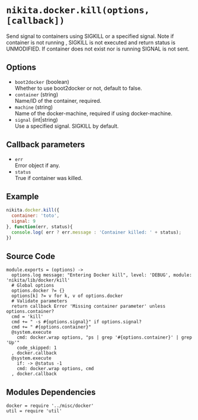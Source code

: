 
# `nikita.docker.kill(options, [callback])`

Send signal to containers using SIGKILL or a specified signal.
Note if container is not running , SIGKILL is not executed and
return status is UNMODIFIED. If container does not exist nor is running
SIGNAL is not sent.

## Options

* `boot2docker` (boolean)   
  Whether to use boot2docker or not, default to false.
* `container` (string)   
  Name/ID of the container, required.   
* `machine` (string)   
  Name of the docker-machine, required if using docker-machine.
* `signal` (int|string)   
  Use a specified signal. SIGKILL by default.

## Callback parameters

* `err`   
  Error object if any.
* `status`   
  True if container was killed.

## Example

```javascript
nikita.docker.kill({
  container: 'toto',
  signal: 9
}, function(err, status){  
  console.log( err ? err.message : 'Container killed: ' + status);
})
```

## Source Code

    module.exports = (options) ->
      options.log message: "Entering Docker kill", level: 'DEBUG', module: 'nikita/lib/docker/kill'
      # Global options
      options.docker ?= {}
      options[k] ?= v for k, v of options.docker
      # Validate parameters
      return callback Error 'Missing container parameter' unless options.container?
      cmd = 'kill'
      cmd += " -s #{options.signal}" if options.signal?
      cmd += " #{options.container}"
      @system.execute
        cmd: docker.wrap options, "ps | grep '#{options.container}' | grep 'Up'"
        code_skipped: 1
      , docker.callback
      @system.execute
        if: -> @status -1
        cmd: docker.wrap options, cmd
      , docker.callback

## Modules Dependencies

    docker = require '../misc/docker'
    util = require 'util'
